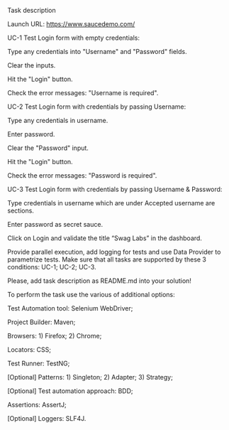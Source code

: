 Task description

Launch URL: https://www.saucedemo.com/

UC-1 Test Login form with empty credentials:

Type any credentials into "Username" and "Password" fields.

Clear the inputs.

Hit the "Login" button.

Check the error messages: "Username is required".

UC-2 Test Login form with credentials by passing Username:

Type any credentials in username.

Enter password.

Clear the "Password" input.

Hit the "Login" button.

Check the error messages: "Password is required".

UC-3 Test Login form with credentials by passing Username & Password:

Type credentials in username which are under Accepted username are sections.

Enter password as secret sauce.

Click on Login and validate the title “Swag Labs” in the dashboard.

Provide parallel execution, add logging for tests and use Data Provider to parametrize tests. Make sure that all tasks are supported by these 3 conditions: UC-1; UC-2; UC-3.

Please, add task description as README.md into your solution!

To perform the task use the various of additional options:

Test Automation tool: Selenium WebDriver;

Project Builder: Maven;

Browsers: 1) Firefox; 2) Chrome;

Locators: CSS;

Test Runner: TestNG;

[Optional] Patterns: 1) Singleton; 2) Adapter; 3) Strategy;

[Optional] Test automation approach: BDD;

Assertions: AssertJ;

[Optional] Loggers: SLF4J.
